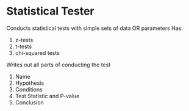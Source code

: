 # Statistical Tester

Conducts statistical tests with simple sets of data OR parameters
Has:
1. z-tests
2. t-tests
3. chi-squared tests

Writes out all parts of conducting the test
1. Name
2. Hypothesis
3. Conditions
4. Test Statistic and P-value
5. Conclusion
